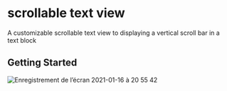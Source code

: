 # scrollable text view

A customizable scrollable text view to displaying a vertical scroll bar in a text block

## Getting Started


![Enregistrement de l’écran 2021-01-16 à 20 55 42](https://user-images.githubusercontent.com/77537857/104822394-66294a80-5842-11eb-8fac-4c853d6b3dd4.gif)


